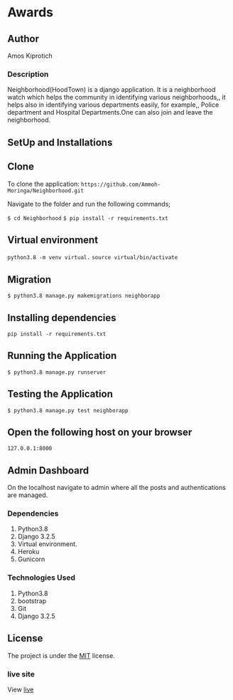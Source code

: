 
# Awards

## Author
Amos Kiprotich

### Description
Neighborhood(HoodTown) is a django application. It is a neighborhood watch which helps the community in identifying various neighborhoods,, it helps also in identifying various departments easily, for example,, Police department and Hospital Departments.One can also join and leave the neighborhood.

## SetUp and Installations


## Clone

To clone the application:
`https://github.com/Ammoh-Moringa/Neighborhood.git`

Navigate to the folder and run the following commands;

`$ cd Neighborhood`
`$ pip install -r requirements.txt`

## Virtual environment

`python3.8 -m venv virtual.`
`source virtual/bin/activate`

## Migration

`$ python3.8 manage.py makemigrations neighborapp`

## Installing dependencies

`pip install -r requirements.txt`

## Running the Application

`$ python3.8 manage.py runserver`

## Testing the Application

`$ python3.8 manage.py test neighborapp`

## Open the following host on your browser 
`127.0.0.1:8000`

## Admin Dashboard

On the localhost navigate to admin where all the posts and authentications are managed.

### Dependencies
1. Python3.8
2. Django 3.2.5
3. Virtual environment.
4. Heroku
5. Gunicorn

### Technologies Used
1. Python3.8
2. bootstrap
3. Git
4. Django 3.2.5




## License
The project is under the [MIT](licence) license.

### live site

View [live](https://hoodtown8.herokuapp.com/)